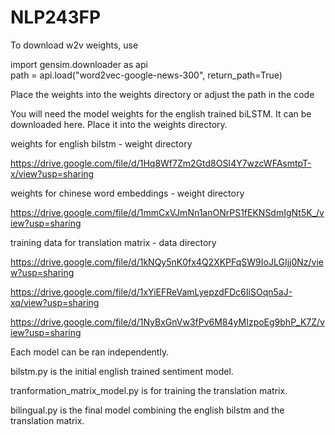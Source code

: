 # NLP243FP
To download w2v weights, use 

import gensim.downloader as api \
path = api.load("word2vec-google-news-300", return_path=True)

Place the weights into the weights directory or adjust
the path in the code

You will need the model weights for the english trained biLSTM.
It can be downloaded here. 
Place it into the weights directory.


weights for english bilstm - weight directory

https://drive.google.com/file/d/1Hq8Wf7Zm2Gtd8OSI4Y7wzcWFAsmtpT-x/view?usp=sharing

weights for chinese word embeddings - weight directory

https://drive.google.com/file/d/1mmCxVJmNn1anONrPS1fEKNSdmIgNt5K_/view?usp=sharing

training data for translation matrix - data directory

https://drive.google.com/file/d/1kNQy5nK0fx4Q2XKPFqSW9IoJLGIjj0Nz/view?usp=sharing

https://drive.google.com/file/d/1xYiEFReVamLyepzdFDc6IiSOqn5aJ-xq/view?usp=sharing

https://drive.google.com/file/d/1NyBxGnVw3fPv6M84yMIzpoEg9bhP_K7Z/view?usp=sharing

Each model can be ran independently. 

bilstm.py is the initial english trained sentiment model.

tranformation_matrix_model.py is for training the translation matrix.

bilingual.py is the final model combining the english bilstm and the translation matrix.

